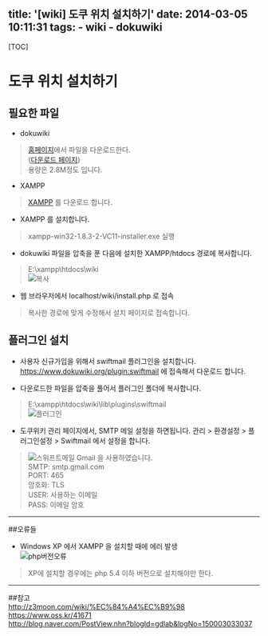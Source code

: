 title: '[wiki] 도쿠 위치 설치하기'
date: 2014-03-05 10:11:31
tags:
	- wiki
	- dokuwiki	
---
[TOC]



# 도쿠 위치 설치하기


## 필요한 파일

- dokuwiki
>  [홈페이지](https://www.dokuwiki.org/ko:install)에서 파일을 다운로드한다.  
([다운로드 페이지](http://http://download.dokuwiki.org/))  
용량은 2.8M정도 입니다.

- XAMPP
>  [XAMPP](http://www.apachefriends.org/en/xampp-windows.html#641) 를 다운로드 합니다.


- XAMPP 를 설치합니다.   
> xampp-win32-1.8.3-2-VC11-installer.exe 실행
        
- dokuwiki 파일을 압축을 푼 다음에 설치한 XAMPP/htdocs 경로에 복사합니다.  
> E:\xampp\htdocs\wiki  
![복사](https://www.evernote.com/shard/s40/sh/c49032be-82ce-40c0-8c7c-0823a212582d/b26641eec78595733a8e6ae83fccf2ff/res/01835c9a-24be-445f-8a21-09ac85e4a71d/skitch.png?resizeSmall&width=832)

- 웹 브라우저에서 localhost/wiki/install.php 로 접속
> 복사한 경로에 맞게 수정해서 설치 페이지로 접속합니다.


## 플러그인 설치
- 사용자 신규가입을 위해서 swiftmail 플러그인을 설치합니다.   
<https://www.dokuwiki.org/plugin:swiftmail> 에 접속해서 다운로드 합니다. 

- 다운로드한 파일을 압축을 풀어서 플러그인 폴더에 복사합니다.
> E:\xampp\htdocs\wiki\lib\plugins\swiftmail  
![플러그인](https://www.evernote.com/shard/s40/sh/c25f04dc-860d-428a-b806-acf40e7ef96b/ce49d96242f3434be662672f5ef3f341/res/e62a58c0-ce90-4b8e-b4ec-66c1f243c89d/skitch.png?resizeSmall&width=832)

- 도쿠위키 관리 페이지에서, SMTP 메일 설정을 하면됩니다.
		관리 > 환경설정 > 플러그인설정 > Swiftmail 에서 설정을 합니다.
> ![스위프트메일](https://www.evernote.com/shard/s40/sh/79f24bd4-070f-4d4e-b2fa-687dc59ed864/314f096ee94fe2bd9e2cd657b2283a0c/res/061dc74f-333f-4a0e-8828-7ca5bf98f77a/skitch.png?resizeSmall&width=832)
Gmail 을 사용하였습니다.   
SMTP: smtp.gmail.com  
PORT: 465  
암호화: TLS  
USER: 사용하는 이메일  
PASS: 이메일 암호  






- - -
##오류들
- Windows XP 에서 XAMPP 을 설치할 때에 에러 발생  
![php버전오류](https://www.evernote.com/shard/s40/sh/15091f83-7668-46d0-8280-d3a09385d07b/9d815e00b4b07d672b087625ac78ecc5/res/d58c5c86-9984-4d97-b665-1984a69f1851/skitch.png?resizeSmall&width=832)

> XP에 설치할 경우에는 php 5.4 이하 버전으로 설치해야만 한다.

- - -
##참고  
<http://z3moon.com/wiki/%EC%84%A4%EC%B9%98>  
<https://www.oss.kr/41671>  
<http://blog.naver.com/PostView.nhn?blogId=gdlab&logNo=150003033037>  

